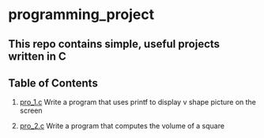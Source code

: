 # programming_project
## This repo contains simple, useful projects written in C ##

## Table of Contents ##

1. [pro_1.c](https://github.com/serena00123/programming_project/commit/1748c579fd8c00ef2c2cfdf6f9990ef22992e30a#diff-10033548354632c552457800eed45fac323026c93341643c71e0abe3585e8867) Write a program that uses printf to display v shape picture on the screen

2. [pro_2.c](https://github.com/serena00123/programming_project/commit/1748c579fd8c00ef2c2cfdf6f9990ef22992e30a) Write a program that computes the volume of a square 
